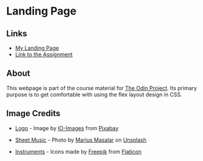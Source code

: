 # Landing Page
## Links
- [My Landing Page](https://phortunate.github.io/landing-page/)
- [Link to the Assignment](https://www.theodinproject.com/lessons/foundations-landing-page)
## About
This webpage is part of the course material for [The Odin Project](https://www.theodinproject.com). Its primary purpose is to get comfortable with using the flex layout design in CSS.  
## Image Credits
- [Logo](https://phortunate.github.io/landing-page/images/logo.svg) - Image by [IO-Images](https://pixabay.com/users/io-images-1096650/?utm_source=link-attribution&amp;utm_medium=referral&amp;utm_campaign=image&amp;utm_content=1085655) from [Pixabay](https://pixabay.com/?utm_source=link-attribution&amp)  

- [Sheet Music](https://phortunate.github.io/landing-page/images/main-image.jpg) - Photo by [Marius Masalar](https://unsplash.com/@marius?utm_source=unsplash&utm_medium=referral&utm_content=creditCopyText) on [Unsplash](https://unsplash.com/?utm_source=unsplash&utm_medium=referral&utm_content=creditCopyText)  

- [Instruments](https://phortunate.github.io/landing-page/images/trumpet.png) - Icons made by [Freepik](https://www.freepik.com) from [Flaticon](https://www.flaticon.com/)  
